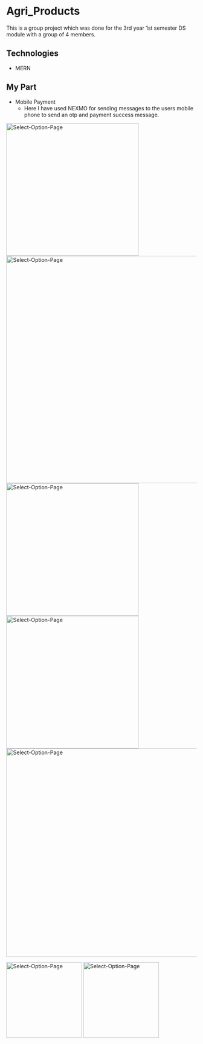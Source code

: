 # Agri_Products



This is a group project which was done for the 3rd year 1st semester DS module with a group of 4 members.

## Technologies
- MERN

## My Part
 - Mobile Payment
    - Here I have used NEXMO for sending messages to the users mobile phone to send an otp and payment success message.

<img alt="Select-Option-Page" src="https://user-images.githubusercontent.com/85009979/173237179-ff265c0d-96c7-45d7-ade6-80ba77e17cdd.png" width="350"> <img alt="Select-Option-Page" src="https://user-images.githubusercontent.com/85009979/173237185-1446d7da-79cb-4406-9190-81f11110756b.png" width="600">
<img alt="Select-Option-Page" src="https://user-images.githubusercontent.com/85009979/173237192-5fc25574-1be5-4180-a0fb-bb1f606dc2f9.png" width="350"> <img alt="Select-Option-Page" src="https://user-images.githubusercontent.com/85009979/173237209-0f3d2d8f-975d-4b44-b91f-a186c0e3007a.png" width="350"> <img alt="Select-Option-Page" src="https://user-images.githubusercontent.com/85009979/173237214-a06f2840-11bd-4db3-a7ff-c37a72ee7ac7.png" width="550">

<img alt="Select-Option-Page" src="https://user-images.githubusercontent.com/85009979/173237218-915725ee-7f85-47e2-b96c-6cd085f5cfab.jpg" width="200"> <img alt="Select-Option-Page" src="https://user-images.githubusercontent.com/85009979/173237220-59681680-4547-4862-adbf-3ee3fa929edf.jpg" width="200">
